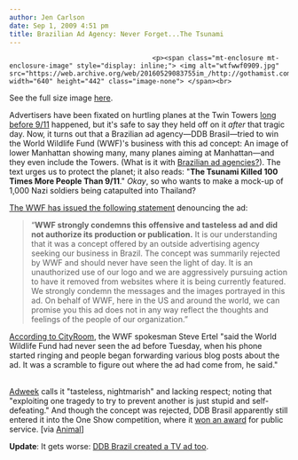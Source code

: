 ```yaml
---
author: Jen Carlson
date: Sep 1, 2009 4:51 pm
title: Brazilian Ad Agency: Never Forget...The Tsunami
---
```


	
										<p><span class="mt-enclosure mt-enclosure-image" style="display: inline;"> <img alt="wtfwwf0909.jpg" src="https://web.archive.org/web/20160529083755im_/http://gothamist.com/attachments/arts_jen/wtfwwf0909.jpg" width="640" height="442" class="image-none"> </span><br>
<span class="photo_caption">See the full size image <a href="https://web.archive.org/web/20160529083755/http://www.coloribus.com/adsarchive/prints/wwf-tsunami-327351/show/">here</a>.</span></p>

<p>Advertisers have been fixated on hurtling planes at the Twin Towers <a href="https://web.archive.org/web/20160529083755/http://gothamist.com/2008/01/10/pakistan_airlin.php">long before 9/11</a> happened, but it&apos;s safe to say they held off on it <em>after</em> that tragic day. Now, it turns out that a Brazilian ad agency&#x2014;DDB Brasil&#x2014;tried to win the World Wildlife Fund (WWF)&apos;s business with this ad concept: An image of lower Manhattan showing many, many planes aiming at Manhattan&#x2014;and they even include the Towers. (What is it with <a href="https://web.archive.org/web/20160529083755/http://gothamist.com/2008/05/15/brazilian_busin.php">Brazilian ad agencies?</a>). The text urges us to protect the planet; it also reads: &quot;<strong>The Tsunami Killed 100 Times More People Than 9/11</strong>.&quot; <em>Okay</em>, so who wants to make a mock-up of 1,000 Nazi soldiers being catapulted into Thailand?</p>

<p><a href="https://web.archive.org/web/20160529083755/http://www.worldwildlife.org/who/media/press/2009/WWFPresitem13540.html">The WWF has issued the following statement</a> denouncing the ad:</p><blockquote>&#x201C;<strong>WWF strongly condemns this offensive and tasteless ad and did not authorize its production or publication.</strong> It is our understanding that it was a concept offered by an outside advertising agency seeking our business in Brazil. The concept was summarily rejected by WWF and should never have seen the light of day. It is an unauthorized use of our logo and we are aggressively pursuing action to have it removed from websites where it is being currently featured. We strongly condemn the messages and the images portrayed in this ad. On behalf of WWF, here in the US and around the world, we can promise you this ad does not in any way reflect the thoughts and feelings of the people of our organization.&#x201D;</blockquote><a href="https://web.archive.org/web/20160529083755/http://cityroom.blogs.nytimes.com/2009/09/01/wildlife-group-condemns-a-911-tsunami-ad/">According to CityRoom</a>, the WWF spokesman Steve Ertel &quot;said the World Wildlife Fund had never seen the ad before Tuesday, when his phone started ringing and people began forwarding various blog posts about the ad. It was a scramble to figure out where the ad had come from, he said.&quot;  <p><br>
<a href="https://web.archive.org/web/20160529083755/http://adweek.blogs.com/adfreak/2009/09/911-was-nothing-according-to-new-wwf-ad.html">Adweek</a> calls it &quot;tasteless, nightmarish&quot; and lacking respect; noting that &quot;exploiting one tragedy to try to prevent another is just stupid and self-defeating.&quot; And though the concept was rejected, DDB Brasil apparently still entered it into the One Show competition, where it <a href="https://web.archive.org/web/20160529083755/http://www.oneclub.org/os/os/showcase/?year=2009&amp;id=10486">won an award</a> for public service. [via <a href="https://web.archive.org/web/20160529083755/http://animalnewyork.com/2009/09/wwf-wtc-wtf/">Animal</a>]</p><p></p>

<p><b>Update</b>: It gets worse: <a href="https://web.archive.org/web/20160529083755/http://gothamist.com/2009/09/02/video_ddb_brazil_made_a_911-inspire.php">DDB Brazil created a TV ad too</a>.</p>					
										
									
				